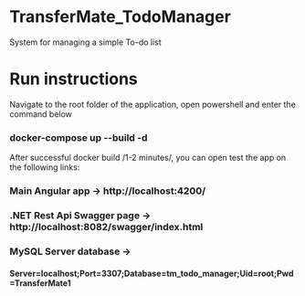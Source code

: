 # TransferMate_TodoManager
 System for managing a simple To-do list

# Run instructions
 Navigate to the root folder of the application, open powershell and enter the command below
 ###  docker-compose up --build -d
After successful docker build /1-2 minutes/, you can open test the app on the following links:
### Main Angular app -> http://localhost:4200/
### .NET Rest Api Swagger page -> http://localhost:8082/swagger/index.html
### MySQL Server database -> 
#### Server=localhost;Port=3307;Database=tm_todo_manager;Uid=root;Pwd=TransferMate1

